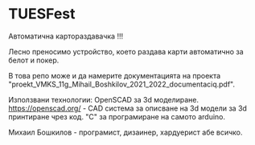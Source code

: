 # TUESFest
Автоматична картораздавачка !!!

Лесно преносимо устройство, което раздава карти автоматично за белот и покер.

В това репо може и да намерите документацията на проекта "proekt_VMKS_11g_Mihail_Boshkilov_2021_2022_documentaciq.pdf".

Използвани технологии:
OpenSCAD за 3d моделиране. https://openscad.org/ - CAD система за описване на 3d модели за 3d принтиране чрез код.
"C" за програмиране на самото arduino.

Михаил Бошкилов - програмист, дизаинер, хардуерист абе всичко.
